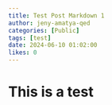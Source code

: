 ```yaml
---
title: Test Post Markdown 1
author: jeny-amatya-qed
categories: [Public]
tags: [test]
date: 2024-06-10 01:02:00 
likes: 0
---
```


# This is a test